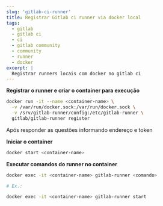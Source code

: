 ```yaml
---
slug: 'gitlab-ci-runner'
title: Registrar Gitlab ci runner via docker local
tags:
  - gitlab
  - gitlab ci
  - ci
  - gitlab community
  - community
  - runner
  - docker
excerpt: |
  Registrar runners locais com docker no gitlab ci
---
```


**Registrar o runner e criar o container para execução**

```bash
docker run -it --name <container-name> \
  -v /var/run/docker.sock:/var/run/docker.sock \
  -v /srv/gitlab-runner/config:/etc/gitlab-runner \
  gitlab/gitlab-runner register
```

Após responder as questões informando endereço e token 

**Iniciar o container**

```bash
docker start <container-name> 
```

**Executar comandos do runner no container**

```bash
docker exec -it <container-name> gitlab-runner <comando>

# Ex.:

docker exec -it <container-name> gitlab-runner start
```
